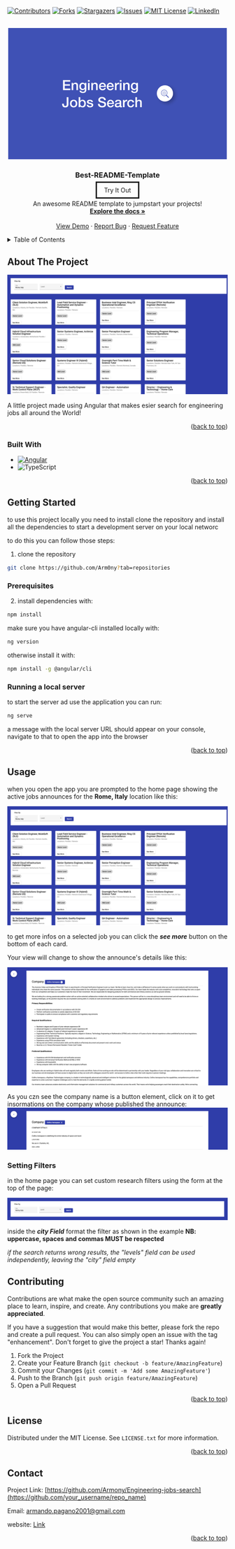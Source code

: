 <!-- Improved compatibility of back to top link: See: https://github.com/Arm0ny/Engineering-jobs-search/pull/73 -->
<a name="readme-top"></a>
<!--
*** Thanks for checking out the Best-README-Template. If you have a suggestion
*** that would make this better, please fork the repo and create a pull request
*** or simply open an issue with the tag "enhancement".
*** Don't forget to give the project a star!
*** Thanks again! Now go create something AMAZING! :D
-->



<!-- PROJECT SHIELDS -->
<!--
*** I'm using markdown "reference style" links for readability.
*** Reference links are enclosed in brackets [ ] instead of parentheses ( ).
*** See the bottom of this document for the declaration of the reference variables
*** for contributors-url, forks-url, etc. This is an optional, concise syntax you may use.
*** https://www.markdownguide.org/basic-syntax/#reference-style-links
-->
[![Contributors][contributors-shield]][contributors-url]
[![Forks][forks-shield]][forks-url]
[![Stargazers][stars-shield]][stars-url]
[![Issues][issues-shield]][issues-url]
[![MIT License][license-shield]][license-url]
[![LinkedIn][linkedin-shield]][linkedin-url]



<!-- PROJECT LOGO -->
<br />
<div align="center">
  <a href="https://github.com/Arm0ny/Engineering-jobs-search">
    <img src="img/logo.png" alt="Logo">
  </a>

  <h3 align="center">Best-README-Template</h3>

  <a style="border: 3px solid; text-align: center; padding: 8px 16px">Try It Out</a>

  <p align="center">
    An awesome README template to jumpstart your projects!
    <br />
    <a href="https://github.com/Arm0ny/Engineering-jobs-search"><strong>Explore the docs »</strong></a>
    <br />
    <br />
    <a href="https://github.com/Arm0ny/Engineering-jobs-search">View Demo</a>
    ·
    <a href="https://github.com/Arm0ny/Engineering-jobs-search/issues">Report Bug</a>
    ·
    <a href="https://github.com/Arm0ny/Engineering-jobs-search/issues">Request Feature</a>
  </p>
</div>



<!-- TABLE OF CONTENTS -->
<details>
  <summary>Table of Contents</summary>
  <ol>
    <li>
      <a href="#about-the-project">About The Project</a>
      <ul>
        <li><a href="#built-with">Built With</a></li>
      </ul>
    </li>
    <li>
      <a href="#getting-started">Getting Started</a>
      <ul>
        <li><a href="#prerequisites">Prerequisites</a></li>
        <li><a href="#installation">Installation</a></li>
      </ul>
    </li>
    <li><a href="#usage">Usage</a></li>
    <li><a href="#roadmap">Roadmap</a></li>
    <li><a href="#contributing">Contributing</a></li>
    <li><a href="#license">License</a></li>
    <li><a href="#contact">Contact</a></li>
    <li><a href="#acknowledgments">Acknowledgments</a></li>
  </ol>
</details>



<!-- ABOUT THE PROJECT -->
## About The Project

[![Product Name Screen Shot][product-screenshot]](https://example.com)

A little project made using Angular that makes esier search for engineering jobs all around the World!

<p align="right">(<a href="#readme-top">back to top</a>)</p>



### Built With

* [![Angular][Angular.io]][Angular-url]
* ![TypeScript]


<p align="right">(<a href="#readme-top">back to top</a>)</p>



<!-- GETTING STARTED -->
## Getting Started
to use this project locally you need to install clone the repository and install all the dependencies to start a development server on your local networc

to do this you can follow those steps:
1. clone the repository
```sh
git clone https://github.com/Arm0ny?tab=repositories
```

### Prerequisites

2. install dependencies with:
```sh
npm install
```

make sure you have angular-cli installed locally with:
```sh
ng version
```
otherwise install it with:
```sh
npm install -g @angular/cli
```

### Running a local server

to start the server ad use the application you can run:
```sh
ng serve
```
a message with the local server URL should appear on your console, navigate to that to open the app into the browser

<p align="right">(<a href="#readme-top">back to top</a>)</p>



<!-- USAGE EXAMPLES -->
## Usage

when you open the app you are prompted to the home page showing the active jobs announces for the **Rome, Italy** location like this:

[![Product Name Screen Shot][product-screenshot]](https://example.com)

to get more infos on a selected job you can click the **_see more_** button on the bottom of each card.


Your view will change to show the announce's details like this:

![details-screenshot]

As you czn see the company name is a button element, click on it to get insormations on the company whose published the announce:
![company-details-screenshot]

### Setting Filters
in the home page you can set custom research filters using the form at the top of the page:

![filters-form-screenshot]

inside the **_city Field_** format the filter as shown in the example
**NB: uppercase, spaces and commas MUST be respected**

_if the search returns wrong results, the "levels" field can be used independently, leaving the "city" field empty_




<!-- CONTRIBUTING -->
## Contributing

Contributions are what make the open source community such an amazing place to learn, inspire, and create. Any contributions you make are **greatly appreciated**.

If you have a suggestion that would make this better, please fork the repo and create a pull request. You can also simply open an issue with the tag "enhancement".
Don't forget to give the project a star! Thanks again!

1. Fork the Project
2. Create your Feature Branch (`git checkout -b feature/AmazingFeature`)
3. Commit your Changes (`git commit -m 'Add some AmazingFeature'`)
4. Push to the Branch (`git push origin feature/AmazingFeature`)
5. Open a Pull Request

<p align="right">(<a href="#readme-top">back to top</a>)</p>



<!-- LICENSE -->
## License

Distributed under the MIT License. See `LICENSE.txt` for more information.

<p align="right">(<a href="#readme-top">back to top</a>)</p>



<!-- CONTACT -->
## Contact

Project Link: [https://github.com/Armony/Engineering-jobs-search](https://github.com/your_username/repo_name)

Email: armando.pagano2001@gmail.com

website: [Link][website-link]

<p align="right">(<a href="#readme-top">back to top</a>)</p>





<!-- MARKDOWN LINKS & IMAGES -->
<!-- https://www.markdownguide.org/basic-syntax/#reference-style-links -->
[contributors-shield]: https://img.shields.io/github/contributors/Arm0ny/Engineering-jobs-search.svg?style=for-the-badge
[contributors-url]: https://github.com/Arm0ny/Engineering-jobs-search/graphs/contributors
[forks-shield]: https://img.shields.io/github/forks/Arm0ny/Engineering-jobs-search.svg?style=for-the-badge
[forks-url]: https://github.com/Arm0ny/Engineering-jobs-search/network/members
[stars-shield]: https://img.shields.io/github/stars/Arm0ny/Engineering-jobs-search.svg?style=for-the-badge
[stars-url]: https://github.com/Arm0ny/Engineering-jobs-search/stargazers
[issues-shield]: https://img.shields.io/github/issues/Arm0ny/Engineering-jobs-search.svg?style=for-the-badge
[issues-url]: https://github.com/Arm0ny/Engineering-jobs-search/issues
[license-shield]: https://img.shields.io/github/license/Arm0ny/Engineering-jobs-search.svg?style=for-the-badge
[license-url]: https://github.com/Arm0ny/Engineering-jobs-search/blob/master/LICENSE.txt
[linkedin-shield]: https://img.shields.io/badge/-LinkedIn-black.svg?style=for-the-badge&logo=linkedin&colorB=555
[linkedin-url]: https://www.linkedin.com/in/armando-pagano-67787916a
[website-link]: http://mando-webdev.web.app
[product-screenshot]: img/screenshot.png
[details-screenshot]: img/details-screenshot.png
[company-details-screenshot]: img/company-details-screenshot.png
[filters-form-screenshot]: img/filters-form-screenshot.png
[Next.js]: https://img.shields.io/badge/next.js-000000?style=for-the-badge&logo=nextdotjs&logoColor=white
[Next-url]: https://nextjs.org/
[React.js]: https://img.shields.io/badge/React-20232A?style=for-the-badge&logo=react&logoColor=61DAFB
[React-url]: https://reactjs.org/
[Vue.js]: https://img.shields.io/badge/Vue.js-35495E?style=for-the-badge&logo=vuedotjs&logoColor=4FC08D
[Vue-url]: https://vuejs.org/
[Angular.io]: https://img.shields.io/badge/Angular-DD0031?style=for-the-badge&logo=angular&logoColor=white
[Angular-url]: https://angular.io/
[Svelte.dev]: https://img.shields.io/badge/Svelte-4A4A55?style=for-the-badge&logo=svelte&logoColor=FF3E00
[Svelte-url]: https://svelte.dev/
[Laravel.com]: https://img.shields.io/badge/Laravel-FF2D20?style=for-the-badge&logo=laravel&logoColor=white
[Laravel-url]: https://laravel.com
[Bootstrap.com]: https://img.shields.io/badge/Bootstrap-563D7C?style=for-the-badge&logo=bootstrap&logoColor=white
[Bootstrap-url]: https://getbootstrap.com
[JQuery.com]: https://img.shields.io/badge/jQuery-0769AD?style=for-the-badge&logo=jquery&logoColor=white
[JQuery-url]: https://jquery.com
[TypeScript]: https://img.shields.io/badge/TypeScript-0769AD?style=for-the-badge&logo=typescript&logoColor=white
[HTML]: https://img.shields.io/badge/HTML5-000?style=for-the-badge&logo=html5&logoColor=
[CSS]:  https://img.shields.io/badge/CSS-0769AD?style=for-the-badge&logo=css3&logoColor=
